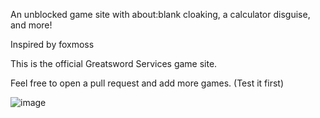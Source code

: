 
An unblocked game site with about:blank cloaking, a calculator disguise, and more!

Inspired by foxmoss

This is the official Greatsword Services game site.

Feel free to open a pull request and add more games. (Test it first)

![image](https://github.com/Tacogamerman/Cloaked-Game-Calculator/assets/119009502/8a9eb4d7-09f7-411a-b4ae-a83dcbb55854)

